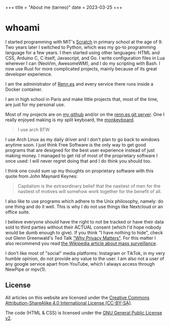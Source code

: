 +++
title = "About me (tarneo)"
date = 2023-03-25
+++

# whoami

I started programming with MIT's [Scratch](https://scratch.mit.edu) in primary school at the age of 9. Two years later I switched to Python, which was my go-to programming language for a few years. I then started using other languages: HTML and CSS, Arduino C, C itself, Javascript, and Go. I write configuration files in Lua wherever I can (NeoVim, AwesomeWM), and I do my scripting with Bash. I now use Rust for more complicated projects, mainly because of its great developer experience.

I am the administrator of [Renn.es](https://renn.es) and every service there runs inside a Docker container.

I am in high school in Paris and make little projects that, most of the time, are just for my personal use.

Most of my projects are on [my github](https://github.com/tarneaux) and/or on the [renn.es git server](https://git.renn.es/). One I really enjoyed making is my split keyboard, the [monkeyboard](/posts/split_keyboard).

> I use arch BTW

I use Arch Linux as my daily driver and I don't plan to go back to windows anytime soon. I just think Free Software is the only way to get good programs that are designed for the best user experience instead of just making money. I managed to get rid of most of the proprietary software I once used: I will never regret doing that and I do think you should too.

I think one could sum up my thoughts on proprietary software with this quote from John Maynard Keynes:

> Capitalism is the extraordinary belief that the nastiest of men for the nastiest of motives will somehow work together for the benefit of all.

I also like to use programs which adhere to the Unix philosophy, namely: do one thing and do it well. This is why I do not use things like Nextcloud or an office suite.

I believe everyone should have the right to not be tracked or have their data sold to third parties without their ACTUAL consent (which I'd hope nobody would be dumb enough to give). If you think "I have nothing to hide", check out Glenn Greenwald's Ted Talk ["Why Privacy Matters"](https://yewtu.be/watch?v=pcSlowAhvUk). For this matter I also recommend you read [the Wikipedia article about mass surveillance](https://en.wikipedia.org/wiki/Mass_surveillance).

I don't like most of "social" media platforms: Instagram or TikTok, in my very humble opinion, do not provide any value to the user. I am also not a user of any google service apart from YouTube, which I always access through NewPipe or mpv(1).


## License

All articles on this website are licensed under the [Creative Commons Attribution-ShareAlike 4.0 International License (CC-BY-SA)](https://creativecommons.org/licenses/by-sa/4.0/).

The code (HTML & CSS) is licensed under the [GNU General Public License v2](https://www.gnu.org/licenses/old-licenses/gpl-2.0.html).
